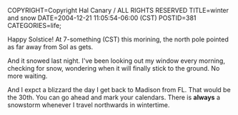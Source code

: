 COPYRIGHT=Copyright Hal Canary / ALL RIGHTS RESERVED
TITLE=winter and snow
DATE=2004-12-21 11:05:54-06:00 (CST)
POSTID=381
CATEGORIES=life;

Happy Solstice! At 7-something (CST) this morining, the north pole pointed as far away from Sol as gets.

And it snowed last night. I've been looking out my window every morning, checking for snow, wondering when it will finally stick to the ground. No more waiting.

And I expct a blizzard the day I get back to Madison from FL. That would be the 30th. You can go ahead and mark your calendars. There is **always** a snowstorm whenever I travel northwards in wintertime.
